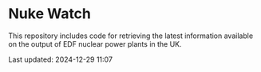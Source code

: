 # Nuke Watch

This repository includes code for retrieving the latest information available on the output of EDF nuclear power plants in the UK.

Last updated: 2024-12-29 11:07